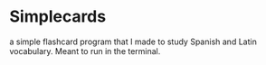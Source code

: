 # Simplecards

a simple flashcard program that I made to study Spanish and Latin vocabulary. Meant to run in the terminal.
